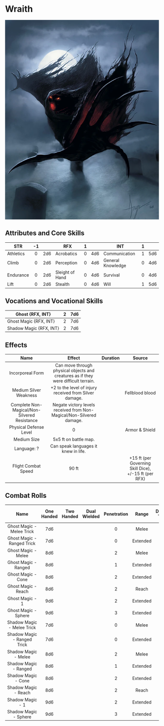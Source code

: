 # Wraith

![NotMyImage](Wraith.webp)

## Attributes and Core Skills

| STR       |  -1   |       | RFX             |   1   |       | INT               |   1   |       |
| --------- | :---: | :---: | --------------- | :---: | :---: | ----------------- | :---: | :---: |
| Athletics |   0   |  2d6  | Acrobatics      |   0   |  4d6  | Communication     |   1   |  5d6  |
| Climb     |   0   |  2d6  | Perception      |   0   |  4d6  | General Knowledge |   0   |  4d6  |
| Endurance |   0   |  2d6  | Sleight of Hand |   0   |  4d6  | Survival          |   0   |  4d6  |
| Lift      |   0   |  2d6  | Stealth         |   0   |  4d6  | Will         |   1   |  5d6  |

## Vocations and Vocational Skills

| Ghost {RFX, INT}        |   2   |  7d6  |
| ----------------------- | :---: | :---: |
| Ghost Magic {RFX, INT}  |   2   |  7d6  |
| Shadow Magic {RFX, INT} |   2   |  7d6  |

## Effects

|                     Name                     |                                       Effect                                       | Duration |                        Source                         |
| :------------------------------------------: | :--------------------------------------------------------------------------------: | :------: | :---------------------------------------------------: |
|               Incorporeal Form               | Can move through physical objects and creatures as if they were difficult terrain. |          |                                                       |
|            Medium Silver Weakness            |           +2 to the level of injury received from Silver damage.            |          |                      Fellblood blood                      |
| Complete Non-Magical/Non-Silvered Resistance |        Negate victory levels received from  Non-Magical/Non-Silvered  damage.        |          |                                                       |
|            Physical Defense Level            |                                         0                                          |          |                         Armor & Shield                         |
|                 Medium Size                  |                               5x5 ft on battle map.                                |          |                                                       |
|                 Language: ?                  |                        Can speak languages it knew in life.                        |          |                                                       |
|            Flight Combat Speed             |                                       90 ft                                        |          | +15 ft (per Governing Skill Dice), +/-15 ft (per RFX) |

## Combat Rolls

|            Name             | One<br />Handed | Two<br />Handed | Dual<br />Wielded | Penetration |  Range   | Damage<br />Types | Engageable<br />Opponents | Area Of<br />Effect | Resource<br />Class |
| :-------------------------: | :-------------: | :-------------: | :---------------: | :---------: | :------: | :---------------: | :-----------------------: | :-----------------: | :-----------------: |
|  Ghost Magic - Melee Trick  |       7d6       |                 |                   |      0      |  Melee   |                   |           Rapid           |                     |        None         |
| Ghost Magic - Ranged Trick  |       7d6       |                 |                   |      0      | Extended |                   |         Standard          |                     |        None         |
|     Ghost Magic - Melee     |       8d6       |                 |                   |      2      |  Melee   |                   |           Rapid           |                     |      1 (Fellblood)      |
|    Ghost Magic - Ranged     |       8d6       |                 |                   |      1      | Extended |                   |         Standard          |                     |      1 (Fellblood)      |
|     Ghost Magic - Cone      |       8d6       |                 |                   |      2      | Extended |                   |          1          |        Cone         |      1 (Fellblood)      |
|     Ghost Magic - Reach     |       8d6       |                 |                   |      2      |  Reach   |                   |           Rapid           |                     |      1 (Fellblood)      |
|    Ghost Magic - 1    |       9d6       |                 |                   |      2      | Extended |                   |          1          |                     |      1 (Fellblood)      |
|    Ghost Magic - Sphere     |       9d6       |                 |                   |      3      | Extended |                   |          1          |       Sphere        |      2 (Fellblood)      |
| Shadow Magic - Melee Trick  |       7d6       |                 |                   |      0      |  Melee   |                   |           Rapid           |                     |        None         |
| Shadow Magic - Ranged Trick |       7d6       |                 |                   |      0      | Extended |                   |         Standard          |                     |        None         |
|    Shadow Magic - Melee     |       8d6       |                 |                   |      2      |  Melee   |                   |           Rapid           |                     |      1 (Fellblood)      |
|    Shadow Magic - Ranged    |       8d6       |                 |                   |      1      | Extended |                   |         Standard          |                     |      1 (Fellblood)      |
|     Shadow Magic - Cone     |       8d6       |                 |                   |      2      | Extended |                   |          1          |        Cone         |      1 (Fellblood)      |
|    Shadow Magic - Reach     |       8d6       |                 |                   |      2      |  Reach   |                   |           Rapid           |                     |      1 (Fellblood)      |
|   Shadow Magic - 1    |       9d6       |                 |                   |      2      | Extended |                   |          1          |                     |      1 (Fellblood)      |
|    Shadow Magic - Sphere    |       9d6       |                 |                   |      3      | Extended |                   |          1          |       Sphere        |      2 (Fellblood)      |

